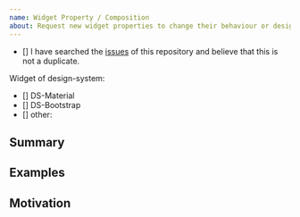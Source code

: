 ```yaml
---
name: Widget Property / Composition
about: Request new widget properties to change their behaviour or design
---
```


<!-- Add a general summary in the title above  -->
<!-- Selected checkbox is [X] -->

- [] I have searched the [issues](https://github.com/ui-schema/ui-schema/issues) of this repository and believe that this is not a duplicate.

Widget of design-system:

- [] DS-Material
- [] DS-Bootstrap
- [] other:

## Summary

<!-- Describe how it should work. -->

## Examples

## Motivation
